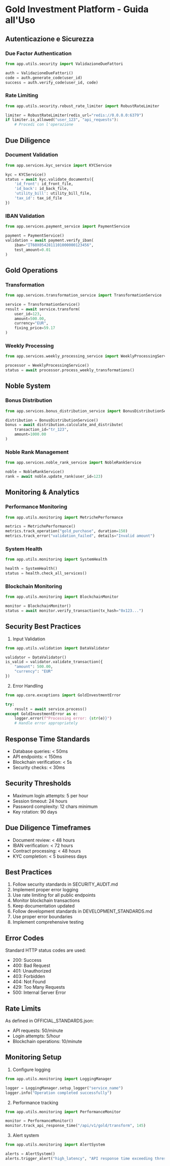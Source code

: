 
# Gold Investment Platform - Guida all'Uso

## Autenticazione e Sicurezza

### Due Factor Authentication
```python
from app.utils.security import ValidazioneDueFattori

auth = ValidazioneDueFattori()
code = auth.generate_code(user_id)
success = auth.verify_code(user_id, code)
```

### Rate Limiting
```python
from app.utils.security.robust_rate_limiter import RobustRateLimiter

limiter = RobustRateLimiter(redis_url="redis://0.0.0.0:6379")
if limiter.is_allowed("user_123", "api_requests"):
    # Procedi con l'operazione
```

## Due Diligence

### Document Validation
```python
from app.services.kyc_service import KYCService

kyc = KYCService()
status = await kyc.validate_documents({
    'id_front': id_front_file,
    'id_back': id_back_file,
    'utility_bill': utility_bill_file,
    'tax_id': tax_id_file
})
```

### IBAN Validation
```python
from app.services.payment_service import PaymentService

payment = PaymentService()
validation = await payment.verify_iban(
    iban="IT60X0542811101000000123456",
    test_amount=0.01
)
```

## Gold Operations

### Transformation
```python
from app.services.transformation_service import TransformationService

service = TransformationService()
result = await service.transform(
    user_id=123,
    amount=500.00,
    currency="EUR",
    fixing_price=59.17
)
```

### Weekly Processing
```python
from app.services.weekly_processing_service import WeeklyProcessingService

processor = WeeklyProcessingService()
status = await processor.process_weekly_transformations()
```

## Noble System

### Bonus Distribution
```python
from app.services.bonus_distribution_service import BonusDistributionService

distribution = BonusDistributionService()
bonus = await distribution.calculate_and_distribute(
    transaction_id="tr_123",
    amount=1000.00
)
```

### Noble Rank Management
```python
from app.services.noble_rank_service import NobleRankService

noble = NobleRankService()
rank = await noble.update_rank(user_id=123)
```

## Monitoring & Analytics

### Performance Monitoring
```python
from app.utils.monitoring import MetrichePerformance

metrics = MetrichePerformance()
metrics.track_operation("gold_purchase", duration=150)
metrics.track_error("validation_failed", details="Invalid amount")
```

### System Health
```python
from app.utils.monitoring import SystemHealth

health = SystemHealth()
status = health.check_all_services()
```

### Blockchain Monitoring
```python
from app.utils.monitoring import BlockchainMonitor

monitor = BlockchainMonitor()
status = await monitor.verify_transaction(tx_hash="0x123...")
```

## Security Best Practices

1. Input Validation
```python
from app.utils.validation import DataValidator

validator = DataValidator()
is_valid = validator.validate_transaction({
    "amount": 500.00,
    "currency": "EUR"
})
```

2. Error Handling
```python
from app.core.exceptions import GoldInvestmentError

try:
    result = await service.process()
except GoldInvestmentError as e:
    logger.error(f"Processing error: {str(e)}")
    # Handle error appropriately
```

## Response Time Standards
- Database queries: < 50ms
- API endpoints: < 150ms
- Blockchain verification: < 5s
- Security checks: < 30ms

## Security Thresholds
- Maximum login attempts: 5 per hour
- Session timeout: 24 hours
- Password complexity: 12 chars minimum
- Key rotation: 90 days

## Due Diligence Timeframes
- Document review: < 48 hours
- IBAN verification: < 72 hours
- Contract processing: < 48 hours
- KYC completion: < 5 business days

## Best Practices
1. Follow security standards in SECURITY_AUDIT.md
2. Implement proper error logging
3. Use rate limiting for all public endpoints
4. Monitor blockchain transactions
5. Keep documentation updated
6. Follow development standards in DEVELOPMENT_STANDARDS.md
7. Use proper error boundaries
8. Implement comprehensive testing

## Error Codes
Standard HTTP status codes are used:
- 200: Success
- 400: Bad Request
- 401: Unauthorized
- 403: Forbidden
- 404: Not Found
- 429: Too Many Requests
- 500: Internal Server Error

## Rate Limits
As defined in OFFICIAL_STANDARDS.json:
- API requests: 50/minute
- Login attempts: 5/hour
- Blockchain operations: 10/minute

## Monitoring Setup
1. Configure logging
```python
from app.utils.monitoring import LoggingManager

logger = LoggingManager.setup_logger("service_name")
logger.info("Operation completed successfully")
```

2. Performance tracking
```python
from app.utils.monitoring import PerformanceMonitor

monitor = PerformanceMonitor()
monitor.track_api_response_time("/api/v1/gold/transform", 145)
```

3. Alert system
```python
from app.utils.monitoring import AlertSystem

alerts = AlertSystem()
alerts.trigger_alert("high_latency", "API response time exceeding threshold")
```

